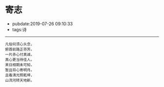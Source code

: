 # 寄志

- pubdate:2019-07-26 09:10:33
- tags:诗

---

```text
凡俗何须心头念，
俯首前路正芬芳。
一片赤心付真诚，
真心更当待佳人。
来日相期未可知，
暂且将心寄明月。
且看清光照乾坤，
山流河转天地新。
```
